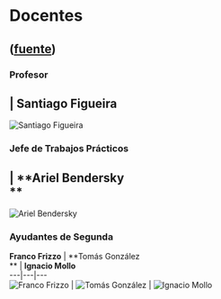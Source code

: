 # Docentes
([fuente](https://campus.exactas.uba.ar/course/view.php?id=1057&section=5))
---
### Profesor

| **Santiago Figueira**  
---  
![Santiago
Figueira](https://campus.exactas.uba.ar/pluginfile.php/82695/course/section/13455/doc_figueira.jpg)  
  
### Jefe de Trabajos Prácticos

| **Ariel Bendersky  
**  
---  
![Ariel
Bendersky](https://campus.exactas.uba.ar/pluginfile.php/82695/course/section/13455/doc_bendersky.jpg)  
  
###

### Ayudantes de Segunda

**Franco Frizzo** | **Tomás González  
** | **Ignacio Mollo**  
---|---|---  
![Franco
Frizzo](https://campus.exactas.uba.ar/pluginfile.php/82695/course/section/13455/doc_frizzo.jpg)
| ![Tomás
González](https://campus.exactas.uba.ar/pluginfile.php/82695/course/section/13455/doc_gonzalez.jpg)
| ![Ignacio
Mollo](https://campus.exactas.uba.ar/pluginfile.php/82695/course/section/13455/doc_mollo.jpg)

